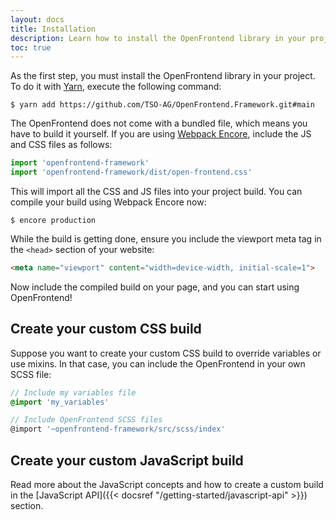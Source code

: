 ```yaml
---
layout: docs
title: Installation
description: Learn how to install the OpenFrontend library in your project
toc: true
---
```



As the first step, you must install the OpenFrontend library in your project. To do it with [Yarn](https://yarnpkg.com/),
execute the following command:

```shell
$ yarn add https://github.com/TSO-AG/OpenFrontend.Framework.git#main
```

The OpenFrontend does not come with a bundled file, which means you have to build it yourself.
If you are using [Webpack Encore](https://github.com/symfony/webpack-encore), include the JS and CSS files as follows:

```js
import 'openfrontend-framework'
import 'openfrontend-framework/dist/open-frontend.css'
```

This will import all the CSS and JS files into your project build. You can compile your build using Webpack Encore now:

```shell
$ encore production
```

While the build is getting done, ensure you include the viewport meta tag in the `<head>` section of your website:

```html
<meta name="viewport" content="width=device-width, initial-scale=1">
```

Now include the compiled build on your page, and you can start using OpenFrontend!

## Create your custom CSS build

Suppose you want to create your custom CSS build to override variables or use mixins. In that case, you can
include the OpenFrontend in your own SCSS file:

```scss
// Include my variables file
@import 'my_variables'

// Include OpenFrontend SCSS files
@import '~openfrontend-framework/src/scss/index'
```

## Create your custom JavaScript build

Read more about the JavaScript concepts and how to create a custom build in the [JavaScript API]({{< docsref "/getting-started/javascript-api" >}}) section.